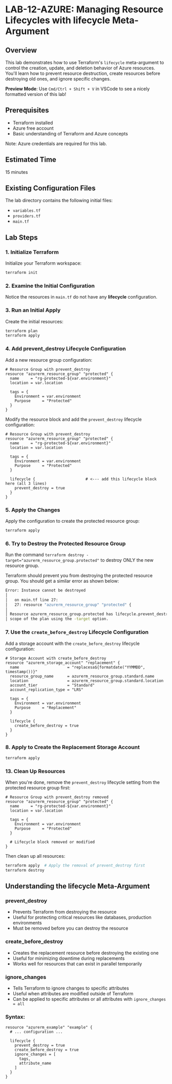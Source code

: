 # LAB-12-AZURE: Managing Resource Lifecycles with lifecycle Meta-Argument

## Overview
This lab demonstrates how to use Terraform's `lifecycle` meta-argument to control the creation, update, and deletion behavior of Azure resources. You'll learn how to prevent resource destruction, create resources before destroying old ones, and ignore specific changes.

**Preview Mode**: Use `Cmd/Ctrl + Shift + V` in VSCode to see a nicely formatted version of this lab!

## Prerequisites
- Terraform installed
- Azure free account
- Basic understanding of Terraform and Azure concepts

Note: Azure credentials are required for this lab.

## Estimated Time
15 minutes

## Existing Configuration Files

The lab directory contains the following initial files:

 - `variables.tf`
 - `providers.tf`
 - `main.tf`


## Lab Steps

### 1. Initialize Terraform

Initialize your Terraform workspace:
```bash
terraform init
```

### 2. Examine the Initial Configuration

Notice the resources in `main.tf` do not have any **lifecycle** configuration.

### 3. Run an Initial Apply

Create the initial resources:
```bash
terraform plan
terraform apply
```

### 4. Add prevent_destroy Lifecycle Configuration

Add a new resource group configuration:

```hcl
# Resource Group with prevent_destroy
resource "azurerm_resource_group" "protected" {
  name     = "rg-protected-${var.environment}"
  location = var.location

  tags = {
    Environment = var.environment
    Purpose     = "Protected"
  }
}
```

Modify the resource block and add the `prevent_destroy` lifecycle configuration:

```hcl
# Resource Group with prevent_destroy
resource "azurerm_resource_group" "protected" {
  name     = "rg-protected-${var.environment}"
  location = var.location

  tags = {
    Environment = var.environment
    Purpose     = "Protected"
  }

  lifecycle {                      # <--- add this lifecycle block here (all 3 lines)
    prevent_destroy = true
  }
}
```
### 5. Apply the Changes

Apply the configuration to create the protected resource group:
```bash
terraform apply
```

### 6. Try to Destroy the Protected Resource Group

Run the command `terraform destroy -target="azurerm_resource_group.protected"` to destroy ONLY the new resource group.

Terraform should prevent you from destroying the protected resource group. You should get a similar error as shown below:

```bash
Error: Instance cannot be destroyed
│ 
│   on main.tf line 27:
│   27: resource "azurerm_resource_group" "protected" {
│ 
│ Resource azurerm_resource_group.protected has lifecycle.prevent_destroy set, but the plan calls for this resource to be destroyed. To avoid this error and continue with the plan, either disable lifecycle.prevent_destroy or reduce the
│ scope of the plan using the -target option.
```

### 7. Use the `create_before_destroy` Lifecycle Configuration

Add a storage account with the `create_before_destroy` lifecycle configuration:

```hcl
# Storage Account with create_before_destroy
resource "azurerm_storage_account" "replacement" {
  name                     = "replacesa${formatdate("YYMMDD", timestamp())}"
  resource_group_name      = azurerm_resource_group.standard.name
  location                 = azurerm_resource_group.standard.location
  account_tier             = "Standard"
  account_replication_type = "LRS"

  tags = {
    Environment = var.environment
    Purpose     = "Replacement"
  }

  lifecycle {
    create_before_destroy = true
  }
}
```

### 8. Apply to Create the Replacement Storage Account
```bash
terraform apply
```

### 13. Clean Up Resources

When you're done, remove the `prevent_destroy` lifecycle setting from the protected resource group first:

```hcl
# Resource Group with prevent_destroy removed
resource "azurerm_resource_group" "protected" {
  name     = "rg-protected-${var.environment}"
  location = var.location

  tags = {
    Environment = var.environment
    Purpose     = "Protected"
  }

  # Lifecycle block removed or modified
}
```

Then clean up all resources:
```bash
terraform apply  # Apply the removal of prevent_destroy first
terraform destroy
```

## Understanding the lifecycle Meta-Argument

### prevent_destroy
- Prevents Terraform from destroying the resource
- Useful for protecting critical resources like databases, production environments
- Must be removed before you can destroy the resource

### create_before_destroy
- Creates the replacement resource before destroying the existing one
- Useful for minimizing downtime during replacements
- Works well for resources that can exist in parallel temporarily

### ignore_changes
- Tells Terraform to ignore changes to specific attributes
- Useful when attributes are modified outside of Terraform
- Can be applied to specific attributes or all attributes with `ignore_changes = all`

### Syntax:
```hcl
resource "azurerm_example" "example" {
  # ... configuration ...
  
  lifecycle {
    prevent_destroy = true
    create_before_destroy = true
    ignore_changes = [
      tags,
      attribute_name
    ]
  }
}
```